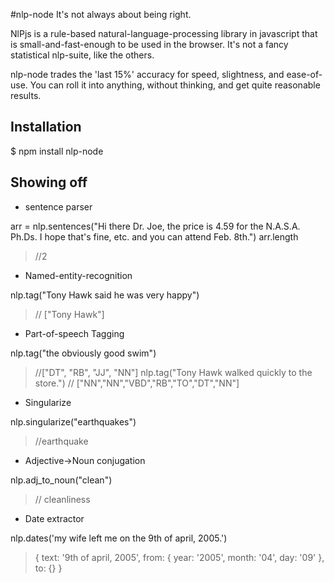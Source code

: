 #nlp-node
It's not always about being right.


NlPjs is a rule-based natural-language-processing library in javascript that is small-and-fast-enough to be used in the browser. It's not a fancy statistical nlp-suite, like the others.

nlp-node trades the 'last 15%' accuracy for speed, slightness, and ease-of-use. You can roll it into anything, without thinking, and get quite reasonable results.

## Installation

 $ npm install nlp-node


## Showing off
* sentence parser

arr = nlp.sentences("Hi there Dr. Joe, the price is 4.59 for the N.A.S.A. Ph.Ds. I hope that's fine, etc. and you can attend Feb. 8th.")
arr.length
>//2


* Named-entity-recognition

nlp.tag("Tony Hawk said he was very happy")
>// ["Tony Hawk"]

* Part-of-speech Tagging

nlp.tag("the obviously good swim")
>//["DT", "RB", "JJ", "NN"]
nlp.tag("Tony Hawk walked quickly to the store.")
>// ["NN","NN","VBD","RB","TO","DT","NN"]

* Singularize

nlp.singularize("earthquakes")
>//earthquake

* Adjective->Noun conjugation

nlp.adj_to_noun("clean")
>// cleanliness


* Date extractor

nlp.dates('my wife left me on the 9th of april, 2005.')
>{
>  text: '9th of april, 2005',
>  from: { year: '2005', month: '04', day: '09' },
>  to: {}
>}
